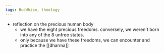 ```yaml
---
tags: Buddhism, theology
---
```


- reflection on the precious human body
	- we have the eight precious freedoms. conversely, we weren't born into any of the 8 unfree states.
	- only because we have these freedoms, we can encounter and practice the [[dharma]]